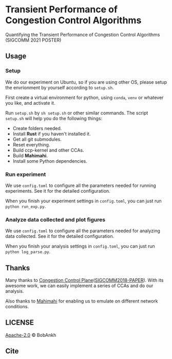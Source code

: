 # Transient Performance of Congestion Control Algorithms

Quantifying the Transient Performance of Congestion Control Algorithms (SIGCOMM 2021 POSTER)

## Usage

### Setup

We do our experiment on Ubuntu, so if you are using other OS, please setup the envrionment by yourself according to `setup.sh`.

First create a virtual environment for python, using `conda`, `venv` or whatever you like, and activate it.

Run `setup.sh` by `sh setup.sh` or other similar commands. The script `setup.sh` will help you do the following things:

- Create folders needed.
- Install **Rust** if you haven't installed it.
- Get all git submodules.
- Reset everything.
- Build ccp-kernel and other CCAs.
- Build **Mahimahi**.
- Install some Python dependencies.

### Run experiment

We use `config.toml` to configure all the parameters needed for running experiments. See it for the detailed configuration.

When you finish your experiment settings in `config.toml`, you can just run `python run_exp.py`.

### Analyze data collected and plot figures

We use `config.toml` to configure all the parameters needed for analyzing data collected. See it for the detailed configuration.

When you finish your analysis settings in `config.toml`, you can just run `python log_parse.py`.

## Thanks

Many thanks to [Congestion Control Plane](https://ccp-project.github.io/)([SIGCOMM2018-PAPER](https://akshayn.xyz/res/ccp-sigcomm18.pdf)). With its awesome work, we can easily implement a series of CCAs and do our analysis.

Also thanks to [Mahimahi](https://github.com/ravinet/mahimahi) for enabling us to emulate on different network conditions.

## LICENSE

[Apache-2.0](/LICENSE) © BobAnkh

## Cite
